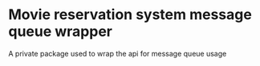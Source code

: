 # Movie reservation system message queue wrapper

A private package used to wrap the api for message queue usage
